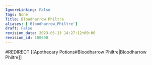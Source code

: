 ```yaml
---
IgnoreLinking: False
Tags: None
Title: Bloodharrow Philtre
aliases: ['Bloodharrow_Philtre']
draft: False
revision_date: 2023-05-13 14:27:12+00:00
revision_id: 100690
---
```


#REDIRECT [[Apothecary Potions#Bloodharrow Philtre|Bloodharrow Philtre]]